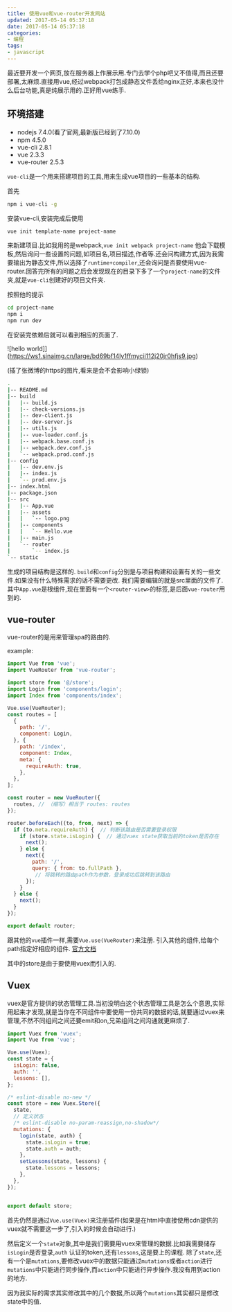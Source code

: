 ```yaml
---
title: 使用vue和vue-router开发网站
updated: 2017-05-14 05:37:18
date: 2017-05-14 05:37:18
categories:
- 编程
tags:
- javascript
---
```


最近要开发一个网页,放在服务器上作展示用.专门去学个php吧又不值得,而且还要部署,太麻烦.直接用vue,经过webpack打包成静态文件丢给nginx正好,本来也没什么后台功能,真是纯展示用的.正好用vue练手.
<!-- more -->

## 环境搭建

- nodejs 7.4.0(看了官网,最新版已经到了7.10.0)
- npm 4.5.0
- vue-cli 2.8.1
- vue 2.3.3
- vue-router 2.5.3

`vue-cli`是一个用来搭建项目的工具,用来生成vue项目的一些基本的结构.

首先

```bash
npm i vue-cli -g
```

安装vue-cli,安装完成后使用

```bash
vue init template-name project-name
```

来新建项目.比如我用的是webpack,`vue init webpack project-name`
他会下载模板,然后询问一些设置的问题,如项目名,项目描述,作者等.还会问构建方式,因为我需要输出为静态文件,所以选择了`runtime+compiler`,还会询问是否要使用vue-router.回答完所有的问题之后会发现现在的目录下多了一个`project-name`的文件夹,就是`vue-cli`创建好的项目文件夹.

按照他的提示

```bash
cd project-name
npm i
npm run dev
```

在安装完依赖后就可以看到相应的页面了.

![hello world]](https://ws1.sinaimg.cn/large/bd69bf14ly1ffmycii112j20jr0hfjs9.jpg)

(插了张微博的https的图片,看来是会不会影响小绿锁)

```bash
.
|-- README.md
|-- build
|   |-- build.js
|   |-- check-versions.js
|   |-- dev-client.js
|   |-- dev-server.js
|   |-- utils.js
|   |-- vue-loader.conf.js
|   |-- webpack.base.conf.js
|   |-- webpack.dev.conf.js
|   `-- webpack.prod.conf.js
|-- config
|   |-- dev.env.js
|   |-- index.js
|   `-- prod.env.js
|-- index.html
|-- package.json
|-- src
|   |-- App.vue
|   |-- assets
|   |   `-- logo.png
|   |-- components
|   |   `-- Hello.vue
|   |-- main.js
|   `-- router
|       `-- index.js
`-- static
```

生成的项目结构是这样的.
`build`和`config`分别是与项目构建和设置有关的一些文件.如果没有什么特殊需求的话不需要更改.
我们需要编辑的就是src里面的文件了.其中`App.vue`是根组件,现在里面有一个`<router-view>`的标签,是后面`vue-router`用到的.

## vue-router

vue-router的是用来管理spa的路由的.

example:

```javascript
import Vue from 'vue';
import VueRouter from 'vue-router';

import store from '@/store';
import Login from 'components/login';
import Index from 'components/index';

Vue.use(VueRouter);
const routes = [
  {
    path: '/',
    component: Login,
  }, {
    path: '/index',
    component: Index,
    meta: {
      requireAuth: true,
    },
  },
];

const router = new VueRouter({
  routes, // （缩写）相当于 routes: routes
});

router.beforeEach((to, from, next) => {
  if (to.meta.requireAuth) {  // 判断该路由是否需要登录权限
    if (store.state.isLogin) {  // 通过vuex state获取当前的token是否存在
      next();
    } else {
      next({
        path: '/',
        query: { from: to.fullPath },
         // 将跳转的路由path作为参数，登录成功后跳转到该路由
      });
    }
  } else {
    next();
  }
});

export default router;
```

跟其他的`vue`插件一样,需要`Vue.use(VueRouter)`来注册.
引入其他的组件,给每个path指定好相应的组件.
[官方文档](https://router.vuejs.org/zh-cn/)

其中的store是由于要使用vuex而引入的.

## Vuex

vuex是官方提供的状态管理工具.当初没明白这个状态管理工具是怎么个意思,实际用起来才发现,就是当你在不同组件中要使用一份共同的数据的话,就要通过vuex来管理,不然不同组间之间还要emit和on,兄弟组间之间沟通就更麻烦了.

```javascript
import Vuex from 'vuex';
import Vue from 'vue';

Vue.use(Vuex);
const state = {
  isLogin: false,
  auth: '',
  lessons: [],
};

/* eslint-disable no-new */
const store = new Vuex.Store({
  state,
  // 定义状态
  /* eslint-disable no-param-reassign,no-shadow*/
  mutations: {
    login(state, auth) {
      state.isLogin = true;
      state.auth = auth;
    },
    setLessons(state, lessons) {
      state.lessons = lessons;
    },
  },
});


export default store;
```

首先仍然是通过`Vue.use(Vuex)`来注册插件(如果是在html中直接使用cdn提供的vuex就不需要这一步了,引入的时候会自动进行.)

然后定义一个`state`对象,其中是我们需要用vuex来管理的数据.比如我需要储存`isLogin`是否登录,`auth` 认证的token,还有`lessons`,这是要上的课程.
除了`state`,还有一个是`mutations`,要修改vuex中的数据只能通过`mutations`或者`action`进行`mutations`中只能进行同步操作,而`action`中只能进行异步操作.我没有用到action的地方.

因为我实际的需求其实修改其中的几个数据,所以两个`mutations`其实都只是修改state中的值.

